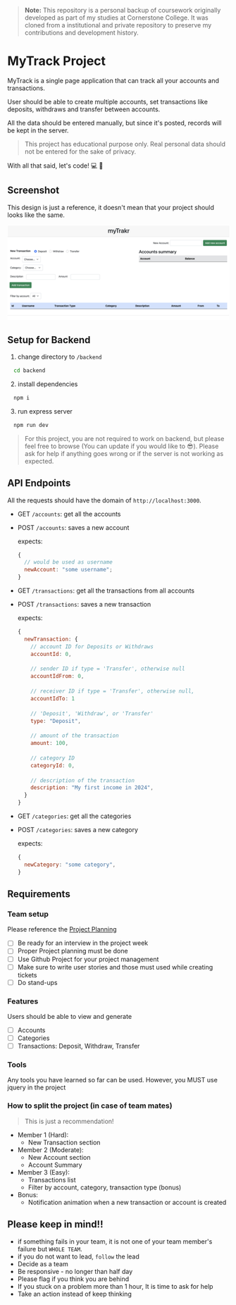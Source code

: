 > **Note:** This repository is a personal backup of coursework originally developed as part of my studies at Cornerstone College. It was cloned from a institutional and private repository to preserve my contributions and development history.

# MyTrack Project

MyTrack is a single page application that can track all your accounts and transactions.

User should be able to create multiple accounts, set transactions like deposits, withdraws and transfer between accounts.

All the data should be entered manually, but since it's posted, records will be kept in the server.

> This project has educational purpose only. Real personal data should not be entered for the sake of privacy.

With all that said, let's code! 💻 🚀

## Screenshot

This design is just a reference, it doesn't mean that your project should looks like the same.

![Screenshot](./docs/screenshot.png)

## Setup for Backend

1. change directory to `/backend`

```zsh
  cd backend
```

2. install dependencies

```zsh
  npm i
```

3. run express server

```zsh
  npm run dev
```

> For this project, you are not required to work on backend, but please feel free to browse (You can update if you would like to 😎). Please ask for help if anything goes wrong or if the server is not working as expected.

## API Endpoints

All the requests should have the domain of `http://localhost:3000`.

- GET `/accounts`: get all the accounts
- POST `/accounts`: saves a new account

  expects:

  ```js
  {
    // would be used as username
    newAccount: "some username";
  }
  ```

- GET `/transactions`: get all the transactions from all accounts
- POST `/transactions`: saves a new transaction

  expects:

  ```js
  {
    newTransaction: {
      // account ID for Deposits or Withdraws
      accountId: 0,

      // sender ID if type = 'Transfer', otherwise null
      accountIdFrom: 0,

      // receiver ID if type = 'Transfer', otherwise null,
      accountIdTo: 1

      // 'Deposit', 'Withdraw', or 'Transfer'
      type: "Deposit",

      // amount of the transaction
      amount: 100,

      // category ID
      categoryId: 0,

      // description of the transaction
      description: "My first income in 2024",
    }
  }
  ```

- GET `/categories`: get all the categories
- POST `/categories`: saves a new category

  expects:

  ```js
  {
    newCategory: "some category",
  }
  ```

## Requirements

### Team setup

Please reference the [Project Planning](https://docs.google.com/presentation/d/19tddWSkYeJKEA6HKOyjY56RKcrKSQH0NdSL3Mu5KuV8/edit?usp=sharing)

- [ ] Be ready for an interview in the project week
- [ ] Proper Project planning must be done
- [ ] Use Github Project for your project management
- [ ] Make sure to write user stories and those must used while creating tickets
- [ ] Do stand-ups

### Features

Users should be able to view and generate

- [ ] Accounts
- [ ] Categories
- [ ] Transactions: Deposit, Withdraw, Transfer

### Tools

Any tools you have learned so far can be used. However, you MUST use jquery in the project

### How to split the project (in case of team mates)

> This is just a recommendation!

- Member 1 (Hard):
  - New Transaction section
- Member 2 (Moderate):
  - New Account section
  - Account Summary
- Member 3 (Easy):
  - Transactions list
  - Filter by account, category, transaction type (bonus)
- Bonus:
  - Notification animation when a new transaction or account is created

## Please keep in mind!!

- if something fails in your team, it is not one of your team member's failure but `WHOLE TEAM`.
- if you do not want to lead, `follow` the lead
- Decide as a team
- Be responsive - no longer than half day
- Please flag if you think you are behind
- If you stuck on a problem more than 1 hour, It is time to ask for help
- Take an action instead of keep thinking
